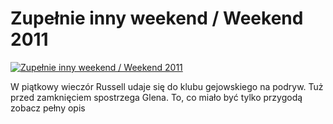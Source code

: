 Zupełnie inny weekend / Weekend 2011 
=============
[![Zupełnie inny weekend / Weekend 2011 ](http://vidos.pl/images/player.gif)](http://vidos.pl/zupelnie-inny-weekend-weekend-2011)

 W piątkowy wieczór Russell udaje się do klubu gejowskiego na podryw. Tuż przed zamknięciem spostrzega Glena. To, co miało być tylko przygodą zobacz pełny opis

